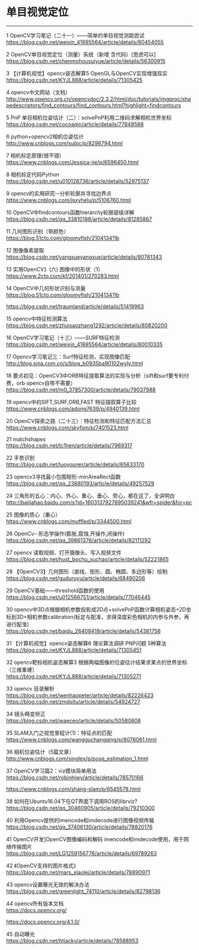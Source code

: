 # 单目视觉定位
***
1 OpenCV学习笔记（二十一）——简单的单目视觉测距尝试  
https://blog.csdn.net/weixin_41695564/article/details/80454055

2 OpenCV单目视觉定位（测量）系统（新增 含代码）[思虑可以]  
https://blog.csdn.net/chenmohousuiyue/article/details/56300915

3 【计算机视觉】opencv姿态解算5 OpenGL与OpenCV实现增强现实  
https://blog.csdn.net/KYJL888/article/details/71305425

4 opencv中文网站（文档）   
http://www.opencv.org.cn/opencvdoc/2.3.2/html/doc/tutorials/imgproc/shapedescriptors/find_contours/find_contours.html?highlight=findcontours

5 PnP 单目相机位姿估计（二）：solvePnP利用二维码求解相机世界坐标  
https://blog.csdn.net/cocoaqin/article/details/77848588

6 python+opencv2相机位姿估计  
http://www.cnblogs.com/subic/p/8296794.html

7 相机标定原理(很不错)  
https://www.cnblogs.com/Jessica-jie/p/6596450.html

8 相机标定代码Python  
https://blog.csdn.net/u010128736/article/details/52875137

9 opencv的实用研究--分析轮廓并寻找边界点  
https://www.cnblogs.com/jsxyhelu/p/5106760.html

10 OpenCV中findcontours函数hierarchy轮廓层级详解  
https://blog.csdn.net/qq_33810188/article/details/81285867

11 几何图形识别（带颜色）  
https://blog.51cto.com/gloomyfish/2104134?lb

12 图像像素提取  
https://blog.csdn.net/yangxueyangxue/article/details/80781343

13 实用OpenCV》(六) 图像中的形状（1）  
https://www.2cto.com/kf/201401/270283.html

14 OpenCV中几何形状识别与测量  
https://blog.51cto.com/gloomyfish/2104134?lb

https://blog.csdn.net/traumland/article/details/51419963

15 opencv中特征检测算法  
https://blog.csdn.net/zhuisaozhang1292/article/details/80820200

16 OpenCV学习笔记（十三）——SURF特征检测  
https://blog.csdn.net/weixin_41695564/article/details/80010335

17 Opencv学习笔记三：Surf特征检测，实现图像匹配  
http://blog.sina.com.cn/s/blog_b0935ba90102wyly.html

18 要点初见：OpenCV3中ORB特征提取算法的实现与分析（sift和surf要专利付费，orb opencv自带不需要）  
https://blog.csdn.net/m0_37857300/article/details/79037988

19 opencv中的SIFT,SURF,ORB,FAST 特征描叙算子比较  
https://www.cnblogs.com/adong7639/p/4940139.html

20 OpenCV探索之路（二十三）：特征检测和特征匹配方法汇总  
https://www.cnblogs.com/skyfsm/p/7401523.html

21 matchshapes   
https://blog.csdn.net/tc1hen/article/details/7969317

22 手势识别  
https://blog.csdn.net/luoyouren/article/details/65633170

23 opencv3寻找最小包围矩形-minAreaRect函数  
https://blog.csdn.net/qq_23880193/article/details/49257529

24 三角形的五心：内心、外心、重心、垂心、旁心，都在这了，全讲明白  
http://baijiahao.baidu.com/s?id=1603137927895039241&wfr=spider&for=pc

25 图像的质心（重心）  
https://www.cnblogs.com/muffled/p/3344500.html

26 OpenCv--形态学操作(膨胀,腐蚀,开操作,闭操作)  
https://blog.csdn.net/qq_39861376/article/details/82111292

27 opencv 读取视频、打开摄像头、写入视频文件  
https://blog.csdn.net/hust_bochu_xuchao/article/details/52221865

28 【OpenCV3】几何图形（直线、矩形、圆、椭圆、多边形等）绘制  
https://blog.csdn.net/guduruyu/article/details/68490206

29 OpenCV基础——threshold函数的使用  
https://blog.csdn.net/u012566751/article/details/77046445

30 opencv中3D点根据相机参数投影成2D点+solvePnP函数计算相机姿态+2D坐标到3D+相机参数calibration(标定与配准，求得深度彩色相机的内参与外参，再进行配准)  
https://blog.csdn.net/baidu_26408419/article/details/54381756

31 【计算机视觉】opencv姿态解算6 理论算法调研 PNP问题 5种算法  
https://blog.csdn.net/KYJL888/article/details/71305451

32 opencv靶标相机姿态解算3 根据两幅图像的位姿估计结果求某点的世界坐标 （三维重建）  
https://blog.csdn.net/KYJL888/article/details/71305271

33 opencv 目录解析  
https://blog.csdn.net/wenhaopeter/article/details/82226423
https://blog.csdn.net/zmdsjtu/article/details/54924727

34 镜头畸变矫正  
https://blog.csdn.net/waeceo/article/details/50580808

35 SLAM入门之视觉里程计(1)：特征点的匹配  
https://www.cnblogs.com/wangguchangqing/p/8076061.html

36 相机位姿估计（5篇文章）  
http://www.cnblogs.com/singlex/p/pose_estimation_1.html

37 OpenCV学习篇2：viz模块简单用法  
https://blog.csdn.net/robinhjwy/article/details/78570166

https://www.cnblogs.com/shang-slam/p/6545578.html

38 如何在Ubuntu16.04下在QT界面下调用ROS的librviz?  
https://blog.csdn.net/qq_30460905/article/details/79210300

40 利用Opencv提供的imencode和imdecode进行图像视频传输  
https://blog.csdn.net/qq_37406130/article/details/78820176

41 OpenCV开发]OpenCV图像编码和解码 imencode和imdecode使用，用于网络传输图片   
https://blog.csdn.net/LG1259156776/article/details/69789263

42 《OpenCV支持的图片格式》  
https://blog.csdn.net/mars_xiaolei/article/details/78890971

43 opencv设置曝光无效的解决办法  
https://blog.csdn.net/greenlight_74110/article/details/82798136

44 opencv所有版本文档   
https://docs.opencv.org/

https://docs.opencv.org/4.1.0/

45 自动曝光  
https://blog.csdn.net/htjacky/article/details/78588953
